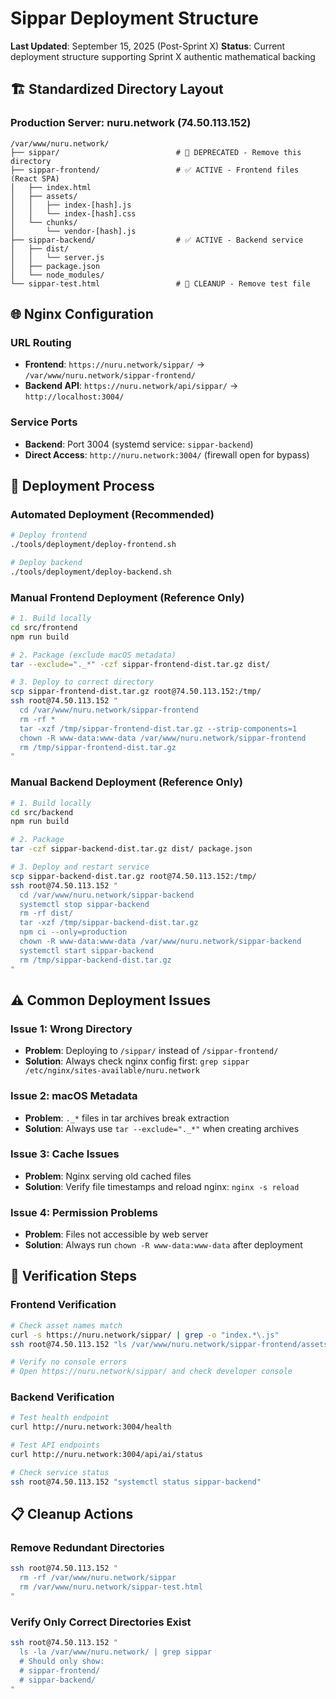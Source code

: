 # Sippar Deployment Structure

**Last Updated**: September 15, 2025 (Post-Sprint X)
**Status**: Current deployment structure supporting Sprint X authentic mathematical backing

## 🏗️ **Standardized Directory Layout**

### **Production Server: nuru.network (74.50.113.152)**

```
/var/www/nuru.network/
├── sippar/                          # 🚫 DEPRECATED - Remove this directory
├── sippar-frontend/                 # ✅ ACTIVE - Frontend files (React SPA)
│   ├── index.html
│   ├── assets/
│   │   ├── index-[hash].js
│   │   └── index-[hash].css
│   └── chunks/
│       └── vendor-[hash].js
├── sippar-backend/                  # ✅ ACTIVE - Backend service
│   ├── dist/
│   │   └── server.js
│   ├── package.json
│   └── node_modules/
└── sippar-test.html                 # 🚫 CLEANUP - Remove test file
```

## 🌐 **Nginx Configuration**

### **URL Routing**
- **Frontend**: `https://nuru.network/sippar/` → `/var/www/nuru.network/sippar-frontend/`
- **Backend API**: `https://nuru.network/api/sippar/` → `http://localhost:3004/`

### **Service Ports**
- **Backend**: Port 3004 (systemd service: `sippar-backend`)
- **Direct Access**: `http://nuru.network:3004/` (firewall open for bypass)

## 🚀 **Deployment Process**

### **Automated Deployment (Recommended)**
```bash
# Deploy frontend
./tools/deployment/deploy-frontend.sh

# Deploy backend
./tools/deployment/deploy-backend.sh
```

### **Manual Frontend Deployment (Reference Only)**
```bash
# 1. Build locally
cd src/frontend
npm run build

# 2. Package (exclude macOS metadata)
tar --exclude="._*" -czf sippar-frontend-dist.tar.gz dist/

# 3. Deploy to correct directory
scp sippar-frontend-dist.tar.gz root@74.50.113.152:/tmp/
ssh root@74.50.113.152 "
  cd /var/www/nuru.network/sippar-frontend
  rm -rf *
  tar -xzf /tmp/sippar-frontend-dist.tar.gz --strip-components=1
  chown -R www-data:www-data /var/www/nuru.network/sippar-frontend
  rm /tmp/sippar-frontend-dist.tar.gz
"
```

### **Manual Backend Deployment (Reference Only)**
```bash
# 1. Build locally  
cd src/backend
npm run build

# 2. Package
tar -czf sippar-backend-dist.tar.gz dist/ package.json

# 3. Deploy and restart service
scp sippar-backend-dist.tar.gz root@74.50.113.152:/tmp/
ssh root@74.50.113.152 "
  cd /var/www/nuru.network/sippar-backend
  systemctl stop sippar-backend
  rm -rf dist/
  tar -xzf /tmp/sippar-backend-dist.tar.gz
  npm ci --only=production
  chown -R www-data:www-data /var/www/nuru.network/sippar-backend
  systemctl start sippar-backend
  rm /tmp/sippar-backend-dist.tar.gz
"
```

## ⚠️ **Common Deployment Issues**

### **Issue 1: Wrong Directory**
- **Problem**: Deploying to `/sippar/` instead of `/sippar-frontend/`
- **Solution**: Always check nginx config first: `grep sippar /etc/nginx/sites-available/nuru.network`

### **Issue 2: macOS Metadata**
- **Problem**: `._*` files in tar archives break extraction
- **Solution**: Always use `tar --exclude="._*"` when creating archives

### **Issue 3: Cache Issues**
- **Problem**: Nginx serving old cached files
- **Solution**: Verify file timestamps and reload nginx: `nginx -s reload`

### **Issue 4: Permission Problems**
- **Problem**: Files not accessible by web server
- **Solution**: Always run `chown -R www-data:www-data` after deployment

## 🧪 **Verification Steps**

### **Frontend Verification**
```bash
# Check asset names match
curl -s https://nuru.network/sippar/ | grep -o "index.*\.js"
ssh root@74.50.113.152 "ls /var/www/nuru.network/sippar-frontend/assets/"

# Verify no console errors
# Open https://nuru.network/sippar/ and check developer console
```

### **Backend Verification**
```bash
# Test health endpoint
curl http://nuru.network:3004/health

# Test API endpoints
curl http://nuru.network:3004/api/ai/status

# Check service status
ssh root@74.50.113.152 "systemctl status sippar-backend"
```

## 📋 **Cleanup Actions**

### **Remove Redundant Directories**
```bash
ssh root@74.50.113.152 "
  rm -rf /var/www/nuru.network/sippar
  rm /var/www/nuru.network/sippar-test.html
"
```

### **Verify Only Correct Directories Exist**
```bash
ssh root@74.50.113.152 "
  ls -la /var/www/nuru.network/ | grep sippar
  # Should only show:
  # sippar-frontend/ 
  # sippar-backend/
"
```
